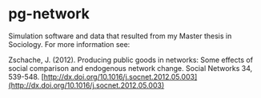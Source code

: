 # pg-network

Simulation software and data that resulted from my Master thesis in Sociology. For more information see:

Zschache, J. (2012). Producing public goods in networks: Some effects of social comparison and endogenous network change. Social Networks 34, 539-548. [http://dx.doi.org/10.1016/j.socnet.2012.05.003](http://dx.doi.org/10.1016/j.socnet.2012.05.003)
